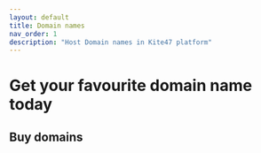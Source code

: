 ```yaml
---
layout: default
title: Domain names
nav_order: 1
description: "Host Domain names in Kite47 platform"
---
```


# Get your favourite domain name today

## Buy domains
